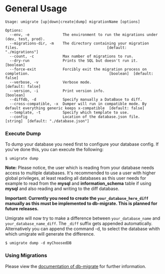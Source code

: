 # General Usage

```shell
Usage: umigrate [up|down|create|dump] migrationName [options]

Options:
  --env, -e               The environment to run the migrations under (dev, test, prod).                      
  --migrations-dir, -m    The directory containing your migration files.                                        [default: "./migrations"]
  --count, -c             Max number of migrations to run.                                                    
  --dry-run               Prints the SQL but doesn't run it.                                                    [boolean]
  --force-exit            Forcibly exit the migration process on completion.                                    [boolean]  [default: false]
  --verbose, -v           Verbose mode.                                                                         [default: false]
  --version, -i           Print version info.                                                                   [boolean]
  --diffdb, -d            Specify manually a DataBase to diff.                                                
  --cross-compatible, -x  Dumper will run in compatible mode. By default everything generic keeps x-compatible  [default: false]
  --template, -t          Specify which tempĺate to use.                                                      
  --config                Location of the database.json file.                                                   [string]  [default: "./database.json"]
```

### Execute Dump

To dump your database you need first to configure your database config. If
you've done this, you can execute the following:

    $ umigrate dump

**Note:** Please notice, the user which is reading from your database needs
access to multiple databases. It's recommended to use a user with higher global
privileges, at least reading all databases as this user needs for example to 
read from the **mysql** and **information_schema** table if using **mysql** and 
also reading and writing to the diff database. 

**Important: Currently you need to create the `your_database_here_diff` manually
as this must be implemented to db-migrate. This is planned for future releases.**

Umigrate will now try to make a difference between `your_database_name` and 
`your_database_name_diff`. The `_diff` suffix gets appended automatically.
Alternatively you can append the command -d, to select the database whith which
umigrate will generate the difference.

    $ umigrate dump -d myChoosedDB

### Using Migrations

Please view the [documentation of db-migrate](https://github.com/kunklejr/node-db-migrate/)
for further information.